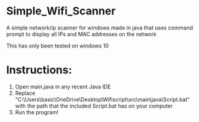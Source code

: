 # Simple_Wifi_Scanner
A simple network/ip scanner for windows made in java that uses command prompt to display all IPs and MAC addresses on the network 

This has only been tested on windows 10

# Instructions:
1) Open main.java in any recent Java IDE
2) Replace "C:\\Users\\basic\\OneDrive\\Desktop\\Wifiscript\\src\\main\\java\\Script.bat" with the path that the included Script.bat has on your computer
3) Run the program!
